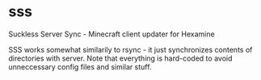 # sss

Suckless Server Sync - Minecraft client updater for Hexamine

SSS works somewhat similarily to rsync - it just synchronizes contents of directories with server. Note that everything is hard-coded to avoid unneccessary config files and similar stuff.